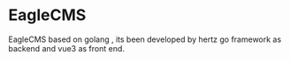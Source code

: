 # EagleCMS
EagleCMS based on golang , its been  developed by hertz go framework as backend and vue3 as front end. 

